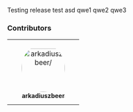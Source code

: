 Testing release
test
asd
qwe1
qwe2
qwe3


### Contributors

<table>
<tr>
    <td align="center" style="word-wrap: break-word; width: 150.0; height: 150.0">
        <a href=https://github.com/arkadiuszbeer>
            <img src=https://avatars.githubusercontent.com/u/86738093?v=4 width="100;"  style="border-radius:50%;align-items:center;justify-content:center;overflow:hidden;padding-top:10px" alt=arkadiuszbeer/>
            <br />
            <sub style="font-size:14px"><b>arkadiuszbeer</b></sub>
        </a>
    </td>
</tr>
</table>


<!-- readme: contributors -start -->

<!-- readme: contributors -end -->

